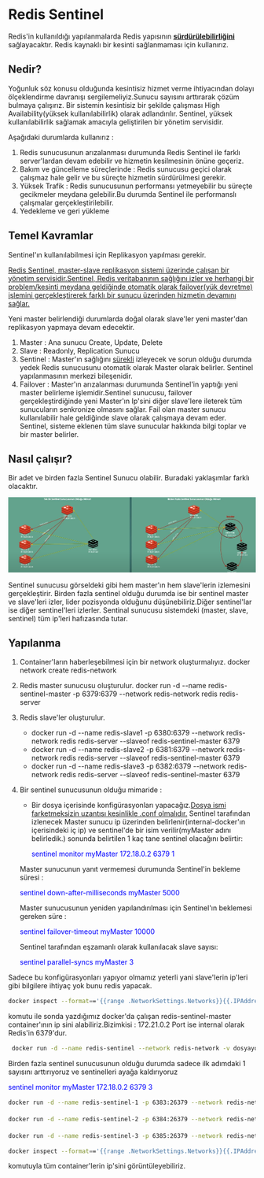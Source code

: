 # Redis Sentinel

Redis'in kullanıldığı yapılanmalarda Redis yapısının <strong><u>sürdürülebilirliğini</u></strong> sağlayacaktır.
Redis kaynaklı bir kesinti sağlanmaması için kullanırız.

## Nedir?

Yoğunluk söz konusu olduğunda kesintisiz hizmet verme ihtiyacından dolayı ölçeklendirme davranışı sergilemeliyiz.Sunucu sayısını arttırarak çözüm bulmaya çalışırız.
Bir sistemin kesintisiz bir şekilde çalışması High Availability(yüksek kullanılabilirlik) olarak adlandırılır.
Sentinel, yüksek kullanılabilirlik sağlamak amacıyla geliştirilen bir yönetim servisidir.

Aşağıdaki durumlarda kullanırız :

1. Redis sunucusunun arızalanması durumunda Redis Sentinel ile farklı server'lardan devam edebilir ve hizmetin kesilmesinin önüne geçeriz.
2. Bakım ve güncelleme süreçlerinde : Redis sunucusu geçici olarak çalışmaz hale gelir ve bu süreçte hizmetin sürdürülmesi gerekir.
3. Yüksek Trafik : Redis sunucusunun performansı yetmeyebilir bu süreçte gecikmeler meydana gelebilir.Bu durumda Sentinel ile performanslı çalışmalar gerçekleştirilebilir.
4. Yedekleme ve geri yükleme 

## Temel Kavramlar

Sentinel'ın kullanılabilmesi için Replikasyon yapılması gerekir.

<u>Redis Sentinel, master-slave replikasyon sistemi üzerinde çalışan bir yönetim servisidir.Sentinel, Redis veritabanının sağlığını izler ve herhangi bir problem/kesinti meydana geldiğinde otomatik olarak failover(yük devretme) işlemini gerçekleştirerek farklı bir sunucu üzerinden hizmetin devamını sağlar.</u>

Yeni master belirlendiği durumlarda doğal olarak slave'ler yeni master'dan replikasyon yapmaya devam edecektir.

1. Master : Ana sunucu Create, Update, Delete
2. Slave : Readonly, Replication Sunucu
3. Sentinel : Master'ın sağlığını <u>sürekli</u> izleyecek ve sorun olduğu durumda yedek Redis sunucusunu otomatik olarak Master olarak belirler. Sentinel yapılanmasının merkezi bileşenidir.
4. Failover : Master'ın arızalanması durumunda Sentinel'in yaptığı yeni master belirleme işlemidir.Sentinel sunucusu, failover gerçekleştirdiğinde yeni Master'ın Ip'sini diğer slave'lere ileterek tüm sunucuların senkronize olmasını sağlar.
Fail olan master sunucu kullanılabilir hale geldiğinde slave olarak çalışmaya devam eder.
Sentinel, sisteme eklenen tüm slave sunucular hakkında bilgi toplar ve bir master belirler.

## Nasıl çalışır?

Bir adet ve birden fazla Sentinel Sunucu olabilir. Buradaki yaklaşımlar farklı olacaktır.

![Sentinel](Sentinel.png)

Sentinel sunucusu görseldeki gibi hem master'ın hem slave'lerin izlemesini gerçekleştirir.
Birden fazla sentinel olduğu durumda ise bir sentinel master ve slave'leri izler, lider pozisyonda olduğunu düşünebiliriz.Diğer sentinel'lar ise diğer sentinel'leri izlerler.
Sentinal sunucusu sistemdeki (master, slave, sentinel) tüm ip'leri hafızasında tutar.

## Yapılanma

1. Container'ların haberleşebilmesi için bir network oluşturmalıyız. 
    docker network create redis-network
2. Redis master sunucusu oluşturulur. 
    docker run -d --name redis-sentinel-master -p 6379:6379 --network redis-network redis redis-server
3. Redis slave'ler oluşturulur. 
    * docker run -d --name redis-slave1 -p 6380:6379 --network redis-network redis redis-server --slaveof redis-sentinel-master 6379
    * docker run -d --name redis-slave2 -p 6381:6379 --network redis-network redis redis-server --slaveof redis-sentinel-master 6379 
    * docker run -d --name redis-slave3 -p 6382:6379 --network redis-network redis redis-server --slaveof redis-sentinel-master 6379

4. Bir sentinel sunucusunun olduğu mimaride :
   * Bir dosya içerisinde konfigürasyonları yapacağız.<u>Dosya ismi farketmeksizin uzantısı kesinlikle .conf olmalıdır.</u>
    Sentinel tarafından izlenecek Master sunucu ip üzerinden belirlenir(internal-docker'ın içerisindeki iç ip) ve sentinel'de bir isim verilir(myMaster adını belirledik.) sonunda belirtilen 1 kaç tane sentinel olacağını belirtir:
        <p style="color:blue">sentinel monitor myMaster 172.18.0.2 6379 1</p>
    Master sunucunun yanıt vermemesi durumunda Sentinel'in bekleme süresi :
        <p style="color:blue">sentinel down-after-milliseconds myMaster 5000</p>
    Master sunucusunun yeniden yapılandırılması için Sentinel'ın beklemesi gereken süre :
        <p style="color:blue">sentinel failover-timeout myMaster 10000</p>
    Sentinel tarafından eşzamanlı olarak kullanılacak slave sayısı: 
        <p style="color:blue">sentinel parallel-syncs myMaster 3</p>

Sadece bu konfigürasyonları yapıyor olmamız yeterli yani slave'lerin ip'leri gibi bilgilere ihtiyaç yok bunu redis yapacak.


```bash 
docker inspect --format=='{{range .NetworkSettings.Networks}}{{.IPAddress}}{{end}}' redis-sentinel-master
```
komutu ile sonda yazdığımız docker'da çalışan redis-sentinel-master container'ının ip sini alabiliriz.Bizimkisi : 172.21.0.2
Port ise internal olarak Redis'in 6379'dur.

```bash 
 docker run -d --name redis-sentinel --network redis-network -v dosyayolu/dosyaadi.conf redis redis-sentinel
``` 

Birden fazla sentinel sunucusunun olduğu durumda sadece ilk adımdaki 1 sayısını arttırıyoruz ve sentinelleri ayağa kaldırıyoruz
  <p style="color:blue">sentinel monitor myMaster 172.18.0.2 6379 3</p>


  ```bash 
docker run -d --name redis-sentinel-1 -p 6383:26379 --network redis-network -v C:/Users/akdem/source/repos/InMemory_Distributed_Caching_Redis/sentinel.conf:/usr/local/etc/redis/sentinel.conf redis redis-sentinel /usr/local/etc/redis/sentinel.conf

docker run -d --name redis-sentinel-2 -p 6384:26379 --network redis-network -v C:/Users/akdem/source/repos/InMemory_Distributed_Caching_Redis/sentinel.conf:/usr/local/etc/redis/sentinel.conf redis redis-sentinel /usr/local/etc/redis/sentinel.conf

docker run -d --name redis-sentinel-3 -p 6385:26379 --network redis-network -v C:/Users/akdem/source/repos/InMemory_Distributed_Caching_Redis/sentinel.conf:/usr/local/etc/redis/sentinel.conf redis redis-sentinel /usr/local/etc/redis/sentinel.conf

``` 

```bash
docker inspect --format=='{{range .NetworkSettings.Networks}}{{.IPAddress}}{{end}}' $(docker ps -aq)
```  

komutuyla tüm container'lerin ip'sini görüntüleyebiliriz.
